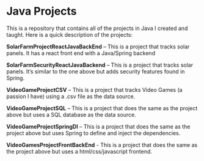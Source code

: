 # Java Projects
This is a repository that contains all of the projects in Java I created and taught.  Here is a quick description of the projects:

**SolarFarmProjectReactJavaBackEnd** – This is a project that tracks solar panels.  It has a react front end with a Java/Spring backend

**SolarFarmSecurityReactJavaBackend** – This is a project that tracks solar panels.  It’s similar to the one above but adds security features found in Spring.

**VideoGameProjectCSV** – This is a project that tracks Video Games (a passion I have) using a .csv file as the data source.

**VideoGameProjectSQL** – This is a project that does the same as the project above but uses a SQL database as the data source.

**VideoGameProjectSpringDI** – This is a project that does the same as the project above but uses Spring to define and inject the dependencies.

**VideoGamesProjectFrontBackEnd** - This is a project that does the same as the project above but uses a html/css/javascript frontend.

